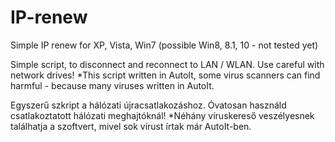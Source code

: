 # IP-renew
Simple IP renew for XP, Vista, Win7 (possible Win8, 8.1, 10 - not tested yet)

Simple script, to disconnect and reconnect to LAN / WLAN. Use careful with network drives!
*This script written in AutoIt, some virus scanners can find harmful - because many viruses written in AutoIt.

Egyszerű szkript a hálózati újracsatlakozáshoz. Óvatosan használd csatlakoztatott hálózati meghajtóknál!
*Néhány víruskereső veszélyesnek találhatja a szoftvert, mivel sok vírust írtak már AutoIt-ben.
